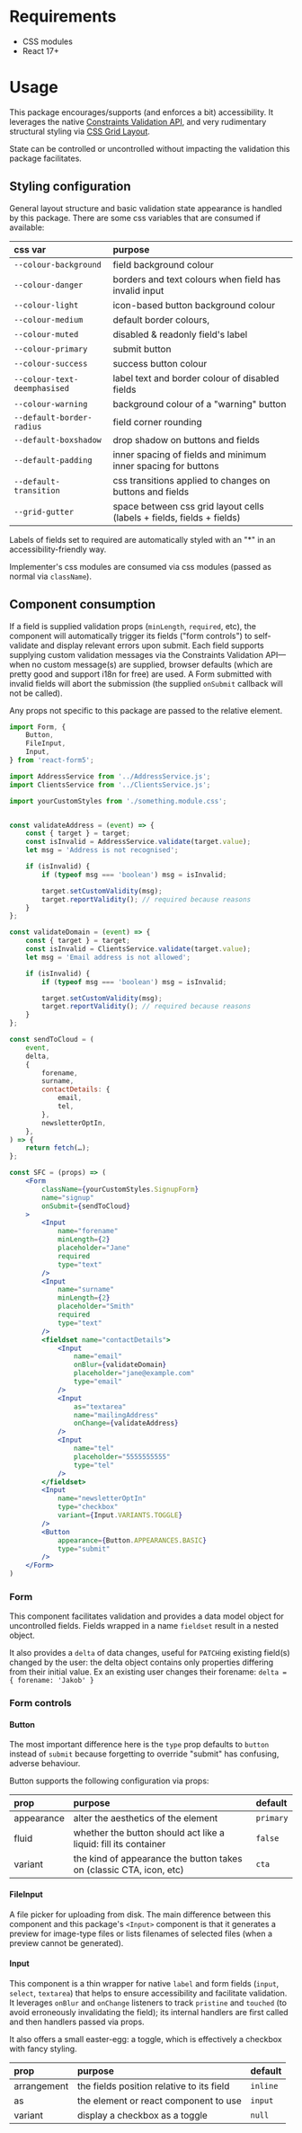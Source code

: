 # Requirements

* CSS modules
* React 17+

# Usage

This package encourages/supports (and enforces a bit) accessibility. It leverages the native [Constraints Validation API](https://developer.mozilla.org/en-US/docs/Web/Guide/HTML/HTML5/Constraint_validation), and very rudimentary structural styling via [CSS Grid Layout](https://developer.mozilla.org/en-US/docs/Web/CSS/CSS_Grid_Layout).

State can be controlled or uncontrolled without impacting the validation this package facilitates.

## Styling configuration

General layout structure and basic validation state appearance is handled by this package. There are some css variables that are consumed if available:

css var | purpose
:--- | :---
`--colour-background` | field background colour
`--colour-danger` | borders and text colours when field has invalid input
`--colour-light` | icon-based button background colour
`--colour-medium` | default border colours,
`--colour-muted` | disabled & readonly field's label
`--colour-primary` | submit button
`--colour-success` | success button colour
`--colour-text-deemphasised` | label text and border colour of disabled fields
`--colour-warning` | background colour of a "warning" button
`--default-border-radius` | field corner rounding
`--default-boxshadow` | drop shadow on buttons and fields
`--default-padding` | inner spacing of fields and minimum inner spacing for buttons
`--default-transition` | css transitions applied to changes on buttons and fields
`--grid-gutter` | space between css grid layout cells (labels + fields, fields + fields)

Labels of fields set to required are automatically styled with an "*" in an accessibility-friendly way.

Implementer's css modules are consumed via css modules (passed as normal via `className`).

## Component consumption

If a field is supplied validation props (`minLength`, `required`, etc), the component will automatically trigger its fields ("form controls") to self-validate and display relevant errors upon submit. Each field supports supplying custom validation messages via the Constraints Validation API—when no custom message(s) are supplied, browser defaults (which are pretty good and support i18n for free) are used. A Form submitted with invalid fields will abort the submission (the supplied `onSubmit` callback will not be called).

Any props not specific to this package are passed to the relative element.

```jsx
import Form, {
	Button,
	FileInput,
	Input,
} from 'react-form5';

import AddressService from '../AddressService.js';
import ClientsService from '../ClientsService.js';

import yourCustomStyles from './something.module.css';


const validateAddress = (event) => {
	const { target } = target;
	const isInvalid = AddressService.validate(target.value);
	let msg = 'Address is not recognised';

	if (isInvalid) {
		if (typeof msg === 'boolean') msg = isInvalid;

		target.setCustomValidity(msg);
		target.reportValidity(); // required because reasons
	}
};

const validateDomain = (event) => {
	const { target } = target;
	const isInvalid = ClientsService.validate(target.value);
	let msg = 'Email address is not allowed';

	if (isInvalid) {
		if (typeof msg === 'boolean') msg = isInvalid;

		target.setCustomValidity(msg);
		target.reportValidity(); // required because reasons
	}
};

const sendToCloud = (
	event,
	delta,
	{
		forename,
		surname,
		contactDetails: {
			email,
			tel,
		},
		newsletterOptIn,
	},
) => {
	return fetch(…);
};

const SFC = (props) => (
	<Form
		className={yourCustomStyles.SignupForm}
		name="signup"
		onSubmit={sendToCloud}
	>
		<Input
			name="forename"
			minLength={2}
			placeholder="Jane"
			required
			type="text"
		/>
		<Input
			name="surname"
			minLength={2}
			placeholder="Smith"
			required
			type="text"
		/>
		<fieldset name="contactDetails">
			<Input
				name="email"
				onBlur={validateDomain}
				placeholder="jane@example.com"
				type="email"
			/>
			<Input
				as="textarea"
				name="mailingAddress"
				onChange={validateAddress}
			/>
			<Input
				name="tel"
				placeholder="5555555555"
				type="tel"
			/>
		</fieldset>
		<Input
			name="newsletterOptIn"
			type="checkbox"
			variant={Input.VARIANTS.TOGGLE}
		/>
		<Button
			appearance={Button.APPEARANCES.BASIC}
			type="submit"
		/>
	</Form>
)
```

### Form

This component facilitates validation and provides a data model object for uncontrolled fields. Fields wrapped in a name `fieldset` result in a nested object.

It also provides a `delta` of data changes, useful for `PATCH`ing existing field(s) changed by the user: the delta object contains only properties differing from their initial value. Ex an existing user changes their forename: `delta = { forename: 'Jakob' }`

### Form controls

#### Button

The most important difference here is the `type` prop defaults to `button` instead of `submit` because forgetting to override "submit" has confusing, adverse behaviour.

Button supports the following configuration via props:

prop | purpose | default
:--- | :--- | :---
appearance | alter the aesthetics of the element | `primary`
fluid | whether the button should act like a liquid: fill its container | `false`
variant | the kind of appearance the button takes on (classic CTA, icon, etc) | `cta`

#### FileInput

A file picker for uploading from disk. The main difference between this component and this package's `<Input>` component is that it generates a preview for image-type files or lists filenames of selected files (when a preview cannot be generated).

#### Input

This component is a thin wrapper for native `label` and form fields (`input`, `select`, `textarea`) that helps to ensure accessibility and facilitate validation. It leverages `onBlur` and `onChange` listeners to track `pristine` and `touched` (to avoid erroneously invalidating the field); its internal handlers are first called and then handlers passed via props.

It also offers a small easter-egg: a toggle, which is effectively a checkbox with fancy styling.

prop | purpose | default
:--- | :--- | :---
arrangement | the fields position relative to its field | `inline`
as | the element or react component to use | `input`
variant | display a checkbox as a toggle | `null`
